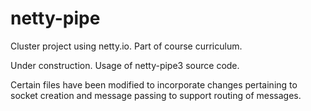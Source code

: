 # netty-pipe
Cluster project using netty.io. Part of course curriculum.

Under construction. Usage of netty-pipe3 source code.

Certain files have been modified to incorporate changes pertaining to socket creation and message passing to support routing of messages.
